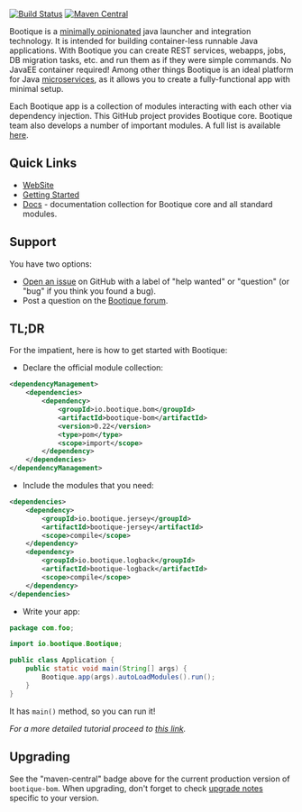 [![Build Status](https://travis-ci.org/bootique/bootique.svg)](https://travis-ci.org/bootique/bootique)
[![Maven Central](https://maven-badges.herokuapp.com/maven-central/io.bootique/bootique/badge.svg)](https://maven-badges.herokuapp.com/maven-central/io.bootique/bootique/)

Bootique is a [minimally opinionated](https://medium.com/@andrus_a/bootique-a-minimally-opinionated-platform-for-modern-java-apps-644194c23872#.odwmsbnbh) 
java launcher and integration technology. It is intended for building container-less runnable Java applications. 
With Bootique you can create REST services, webapps, jobs, DB migration tasks, etc. and run them as if they were 
simple commands. No JavaEE container required! Among other things Bootique is an ideal platform for 
Java [microservices](http://martinfowler.com/articles/microservices.html), as it allows you to create a fully-functional
app with minimal setup.

Each Bootique app is a collection of modules interacting with each other via dependency injection. This GitHub project 
provides Bootique core. Bootique team also develops a number of important modules. A full list is available 
[here](http://bootique.io/docs/).

## Quick Links

* [WebSite](http://bootique.io)
* [Getting Started](http://bootique.io/docs/0/getting-started/)
* [Docs](http://bootique.io/docs/) - documentation collection for Bootique core and all standard 
  modules.

## Support

You have two options:
* [Open an issue](https://github.com/bootique/bootique/issues) on GitHub with a label of "help wanted" or "question" 
  (or "bug" if you think you found a bug).
* Post a question on the [Bootique forum](https://groups.google.com/forum/#!forum/bootique-user).

## TL;DR

For the impatient, here is how to get started with Bootique:

* Declare the official module collection:
```xml
<dependencyManagement>
	<dependencies>
		<dependency>
			<groupId>io.bootique.bom</groupId>
			<artifactId>bootique-bom</artifactId>
			<version>0.22</version>
			<type>pom</type>
			<scope>import</scope>
		</dependency> 
	</dependencies>
</dependencyManagement>
```
* Include the modules that you need:
```xml
<dependencies>
	<dependency>
		<groupId>io.bootique.jersey</groupId>
		<artifactId>bootique-jersey</artifactId>
		<scope>compile</scope>
	</dependency>
	<dependency>
		<groupId>io.bootique.logback</groupId>
		<artifactId>bootique-logback</artifactId>
		<scope>compile</scope>
	</dependency>
</dependencies>
```
* Write your app:
```java
package com.foo;

import io.bootique.Bootique;

public class Application {
	public static void main(String[] args) {
		Bootique.app(args).autoLoadModules().run();
	}
}
```
It has ```main()``` method, so you can run it! 

*For a more detailed tutorial proceed to [this link](http://bootique.io/docs/0/getting-started/).*

## Upgrading

See the "maven-central" badge above for the current production version of ```bootique-bom```. 
When upgrading, don't forget to check [upgrade notes](https://github.com/bootique/bootique/blob/master/UPGRADE.md) 
specific to your version.
